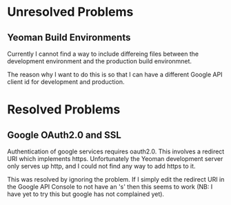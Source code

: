 Unresolved Problems
===================

Yeoman Build Environments
-------------------------

Currently I cannot find a way to include differeing files between the development environment and the production build environmnet.

The reason why I want to do this is so that I can have a different Google API client id for development and production.

Resolved Problems
=================

Google OAuth2.0 and SSL
-----------------------

Authentication of google services requires oauth2.0. This involves a redirect URI which implements https. Unfortunately the Yeoman development server only serves up http, and I could not find any way to add https to it.

This was resolved by ignoring the problem. If I simply edit the redirect URI in the Google API Console to not have an 's' then this seems to work (NB: I have yet to try this but google has not complained yet).
